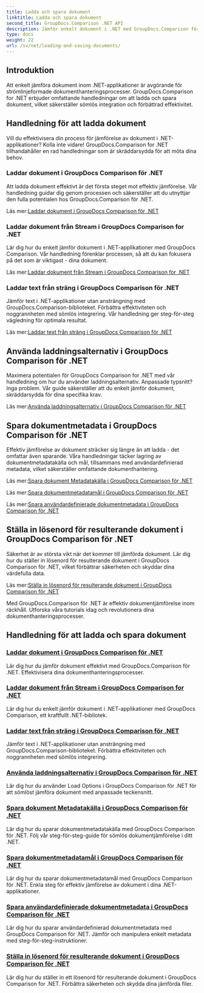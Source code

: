 ```yaml
---
title: Ladda och spara dokument
linktitle: Ladda och spara dokument
second_title: GroupDocs.Comparison .NET API
description: Jämför enkelt dokument i .NET med GroupDocs.Comparison för .NET. Lär dig att ladda, spara och använda inläsningsalternativ för effektiv dokumenthantering.
type: docs
weight: 22
url: /sv/net/loading-and-saving-documents/
---
```

## Introduktion

Att enkelt jämföra dokument inom .NET-applikationer är avgörande för strömlinjeformade dokumenthanteringsprocesser. GroupDocs.Comparison for .NET erbjuder omfattande handledningar om att ladda och spara dokument, vilket säkerställer sömlös integration och förbättrad effektivitet.

## Handledning för att ladda dokument

Vill du effektivisera din process för jämförelse av dokument i .NET-applikationer? Kolla inte vidare! GroupDocs.Comparison for .NET tillhandahåller en rad handledningar som är skräddarsydda för att möta dina behov.

### Laddar dokument i GroupDocs Comparison för .NET

Att ladda dokument effektivt är det första steget mot effektiv jämförelse. Vår handledning guidar dig genom processen och säkerställer att du utnyttjar den fulla potentialen hos GroupDocs.Comparison för .NET.

 Läs mer:[Laddar dokument i GroupDocs Comparison för .NET](./loading-documents/)

### Laddar dokument från Stream i GroupDocs Comparison for .NET

Lär dig hur du enkelt jämför dokument i .NET-applikationer med GroupDocs Comparison. Vår handledning förenklar processen, så att du kan fokusera på det som är viktigast - dina dokument.

 Läs mer:[Laddar dokument från Stream i GroupDocs Comparison for .NET](./loading-documents-from-stream/)

### Laddar text från sträng i GroupDocs Comparison för .NET

Jämför text i .NET-applikationer utan ansträngning med GroupDocs.Comparison-biblioteket. Förbättra effektiviteten och noggrannheten med sömlös integrering. Vår handledning ger steg-för-steg vägledning för optimala resultat.

 Läs mer:[Laddar text från sträng i GroupDocs Comparison för .NET](./loading-text-from-string/)

## Använda laddningsalternativ i GroupDocs Comparison för .NET

Maximera potentialen för GroupDocs Comparison for .NET med vår handledning om hur du använder laddningsalternativ. Anpassade typsnitt? Inga problem. Vår guide säkerställer att du enkelt jämför dokument, skräddarsydda för dina specifika krav.

 Läs mer:[Använda laddningsalternativ i GroupDocs Comparison för .NET](./using-load-options/)

## Spara dokumentmetadata i GroupDocs Comparison för .NET

Effektiv jämförelse av dokument sträcker sig längre än att ladda - det omfattar även sparande. Våra handledningar täcker lagring av dokumentmetadatakälla och mål, tillsammans med användardefinierad metadata, vilket säkerställer omfattande dokumenthantering.

 Läs mer:[Spara dokument Metadatakälla i GroupDocs Comparison för .NET](./saving-documents-metadata-source/)

 Läs mer:[Spara dokumentmetadatamål i GroupDocs Comparison för .NET](./saving-documents-metadata-target/)

 Läs mer:[Spara användardefinierade dokumentmetadata i GroupDocs Comparison för .NET](./saving-user-defined-document-metadata/)

## Ställa in lösenord för resulterande dokument i GroupDocs Comparison för .NET

Säkerhet är av största vikt när det kommer till jämförda dokument. Lär dig hur du ställer in lösenord för resulterande dokument i GroupDocs Comparison för .NET, vilket förbättrar säkerheten och skyddar dina värdefulla data.

 Läs mer:[Ställa in lösenord för resulterande dokument i GroupDocs Comparison för .NET](./setting-password-for-resultant-document/)

Med GroupDocs.Comparison för .NET är effektiv dokumentjämförelse inom räckhåll. Utforska våra tutorials idag och revolutionera dina dokumenthanteringsprocesser.
## Handledning för att ladda och spara dokument
### [Laddar dokument i GroupDocs Comparison för .NET](./loading-documents/)
Lär dig hur du jämför dokument effektivt med GroupDocs.Comparison för .NET. Effektivisera dina dokumenthanteringsprocesser.
### [Laddar dokument från Stream i GroupDocs Comparison for .NET](./loading-documents-from-stream/)
Lär dig hur du enkelt jämför dokument i .NET-applikationer med GroupDocs Comparison, ett kraftfullt .NET-bibliotek.
### [Laddar text från sträng i GroupDocs Comparison för .NET](./loading-text-from-string/)
Jämför text i .NET-applikationer utan ansträngning med GroupDocs.Comparison-biblioteket. Förbättra effektiviteten och noggrannheten med sömlös integrering.
### [Använda laddningsalternativ i GroupDocs Comparison för .NET](./using-load-options/)
Lär dig hur du använder Load Options i GroupDocs Comparison för .NET för att sömlöst jämföra dokument med anpassade teckensnitt.
### [Spara dokument Metadatakälla i GroupDocs Comparison för .NET](./saving-documents-metadata-source/)
Lär dig hur du sparar dokumentmetadatakälla med GroupDocs Comparison för .NET. Följ vår steg-för-steg-guide för sömlös dokumentjämförelse i ditt .NET.
### [Spara dokumentmetadatamål i GroupDocs Comparison för .NET](./saving-documents-metadata-target/)
Lär dig hur du sparar dokumentmetadatamål med GroupDocs Comparison för .NET. Enkla steg för effektiv jämförelse av dokument i dina .NET-applikationer.
### [Spara användardefinierade dokumentmetadata i GroupDocs Comparison för .NET](./saving-user-defined-document-metadata/)
Lär dig hur du sparar användardefinierad dokumentmetadata med GroupDocs Comparison för .NET. Jämför och manipulera enkelt metadata med steg-för-steg-instruktioner.
### [Ställa in lösenord för resulterande dokument i GroupDocs Comparison för .NET](./setting-password-for-resultant-document/)
Lär dig hur du ställer in ett lösenord för resulterande dokument i GroupDocs Comparison for .NET. Förbättra säkerheten och skydda dina jämförda filer.